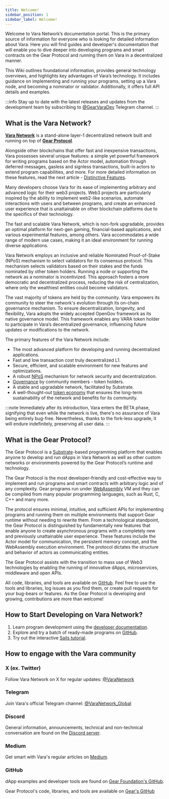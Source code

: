```yaml
---
title: Welcome!
sidebar_position: 1
sidebar_label: Welcome!
---
```


Welcome to Vara Network’s documentation portal. This is the primary source of information for everyone who is looking for detailed information about Vara. Here you will find guides and developer's documentation that will enable you to dive deeper into developing programs and smart contracts on the Gear Protocol and running them on Vara in a decentralized manner.

This Wiki outlines foundational information, provides general technology overviews, and highlights key advantages of Vara’s technology. It includes guidance on implementing and running your programs, setting up a Vara node, and becoming a nominator or validator. Additionally, it offers full API details and examples.

:::info
Stay up to date with the latest releases and updates from the development team by subscribing to [@GearVaraDev](https://t.me/GearVaraDev) Telegram channel.
:::

## What is the Vara Network?

**[Vara Network](https://vara.network/)** is a stand-alone layer-1 decentralized network built and running on top of **[Gear Protocol](https://gear-tech.io/)**.

Alongside other blockchains that offer fast and inexpensive transactions, Vara possesses several unique features: a simple yet powerful framework for writing programs based on the Actor model, automation through deferred messages, gasless and signless transactions, built-in actors to extend program capabilities, and more. For more detailed information on these features, read the next article - [Distinctive Features](/docs/about/features/features.md).

Many developers choose Vara for its ease of implementing arbitrary and advanced logic for their web3 projects. Web3 projects are particularly inspired by the ability to implement web2-like scenarios, automate interactions with users and between programs, and create an enhanced user experience that is unattainable on other blockchain platforms due to the specifics of their technology.

The fast and scalable Vara Network, which is non-fork upgradable, provides an optimal platform for next-gen gaming, financial-based applications, and various experimental features, among others. Vara accommodates a wide range of modern use cases, making it an ideal environment for running diverse applications. 

Vara Network employs an inclusive and reliable Nominated Proof-of-Stake (NPoS) mechanism to select validators for its consensus protocol. This mechanism selects validators based on their stakes and the funds nominated by other token holders. Running a node or supporting the network as a nominator is incentivized. This approach fosters a more democratic and decentralized process, reducing the risk of centralization, where only the wealthiest entities could become validators.

The vast majority of tokens are held by the community. Vara empowers its community to steer the network's evolution through its on-chain governance mechanism. To ensure decentralization, longevity, and flexibility, Vara adopts the widely accepted OpenGov framework as its native governance model. This framework enables any VARA token holder to participate in Vara’s decentralized governance, influencing future updates or modifications to the network.

The primary features of the Vara Network include:
- The most advanced platform for developing and running decentralized applications.
- Fast and low transaction cost truly decentralized L1.
- Secure, efficient, and scalable environment for new features and optimizations.
- A robust [NPoS](./staking/staking.mdx) mechanism for network security and decentralization.
- [Governance](./governance/governance.mdx) by community members - token holders.
- A stable and upgradable network, facilitated by Substrate.
- A well-thought-out [token economy](./tokenomics/tokenomics.mdx) that ensures the long-term sustainability of the network and benefits for its community.

:::note
Immediately after its introduction, Vara enters the BETA phase, signifying that even while the network is live, there's no assurance of Vara being entirely bug-free. Nevertheless, thanks to the fork-less upgrade, it will endure indefinitely, preserving all user data.
:::

## What is the Gear Protocol?

The Gear Protocol is a [Substrate](https://substrate.io/)-based programming platform that enables anyone to develop and run dApps in Vara Network as well as other custom networks or environments powered by the Gear Protocol’s runtime and technology. 

The Gear Protocol is the most developer-friendly and cost-effective way to implement and run programs and smart contracts with arbitrary logic and of any complexity. Gear programs run under [WebAssembly](https://webassembly.org/) VM and they can be compiled from many popular programming languages, such as Rust, C, C++ and many more.

The protocol ensures minimal, intuitive, and sufficient APIs for implementing programs and running them on multiple environments that support Gear runtime without needing to rewrite them. From a technological standpoint, the Gear Protocol is distinguished by fundamentally new features that enable anyone to create asynchronous programs with a completely new and previously unattainable user experience. These features include the Actor model for communication, the persistent memory concept, and the WebAssembly execution environment. The protocol dictates the structure and behavior of actors as communicating entities.

The Gear Protocol assists with the transition to mass use of Web3 technologies by enabling the running of innovative dApps, microservices, middleware and open APIs.

All code, libraries, and tools are available on [GitHub](https://github.com/gear-tech/gear). Feel free to use the tools and libraries, log issues as you find them, or create pull requests for your bug-bears or features. As the Gear Protocol is developing and growing, contributions are more than welcome!

## How to Start Developing on Vara Network?

1. Learn program development using the [developer documentation](/docs/build/build.mdx).
2. Explore and try a batch of ready-made programs on [GitHub](https://github.com/gear-foundation).
3. Try out the interactive [Sails tutorial](https://sails-tutorials.vara.network/hello-world/hello-world).

## How to engage with the Vara community

### X (ex. Twitter)

Follow Vara Network on X for regular updates: [@VaraNetwork](https://twitter.com/VaraNetwork)

### Telegram

Join Vara's official Telegram channel: [@VaraNetwork_Global](https://t.me/VaraNetwork_Global)

### Discord

General information, announcements, technical and non-technical conversation are found on the [Discord server](https://discord.gg/x8ZeSy6S6K).

### Medium

Get smart with Vara's regular articles on [Medium](https://medium.com/@VaraNetwork).

### GitHub

dApp examples and developer tools are found on [Gear Foundation's GitHub](https://github.com/gear-foundation).

Gear Protocol's code, libraries, and tools are available on [Gear's GitHub](https://github.com/gear-tech/gear)







